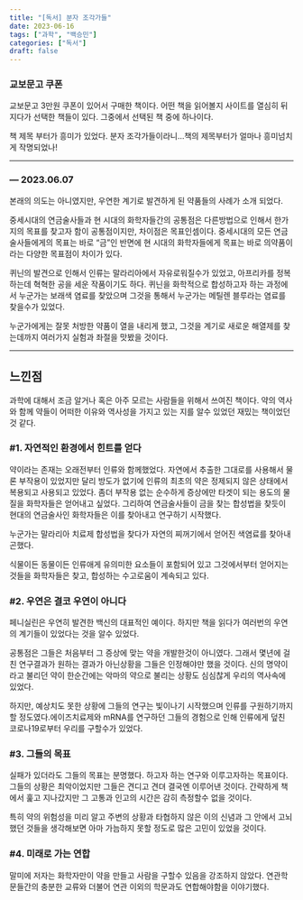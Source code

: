```yaml
---
title: "[독서] 분자 조각가들"
date: 2023-06-16
tags: ["과학", "백승민"]
categories: ["독서"]
draft: false
---
```

### 교보문고 쿠폰

교보문고 3만원 쿠폰이 있어서 구매한 책이다. 어떤 책을 읽어볼지 사이트를 열심히 뒤지다가 선택한 책들이 있다. 그중에서 선택된 책 중에 하나이다.

책 제목 부터가 흥미가 있었다. 분자 조각가들이라니…책의 제목부터가 얼마나 흥미넘치게 작명되었나!

---

### — 2023.06.07

본래의 의도는 아니였지만, 우연한 계기로 발견하게 된 약품들의 사례가 소개 되었다.

중세시대의 연금술사들과 현 시대의 화학자들간의 공통점은 다른방법으로 인해서 한가지의 목표를 찾고자 함이 공통점이지만, 차이점은 목표인셈이다. 중세시대의 모든 연금술사들에게의 목표는 바로 “금”인 반면에 현 시대의 화학자들에게 목표는 바로 의약품이라는 다양한 목표점이 차이가 있다.

퀴닌의 발견으로 인해서 인류는 말라리아에서 자유로워질수가 있었고, 아프리카를 정복하는데 혁혁한 공을 세운 작품이기도 하다. 퀴닌을 화학적으로 합성하고자 하는 과정에서 누군가는 보래색 염료를 찾았으며 그것을 통해서 누군가는 메틸렌 블루라는 염료를 찾을수가 있었다.

누군가에게는 잘못 처방한 약품이 열을 내리게 했고, 그것을 계기로 새로운 해열제를 찾는데까지 여러가지 실험과 좌절을 맛봤을 것이다.

---

## 느낀점

과학에 대해서 조금 알거나 혹은 아주 모르는 사람들을 위해서 쓰여진 책이다. 약의 역사와 함께 약들이 어떠한 이유와 역사성을 가지고 있는 지를 알수 있었던 재밌는 책이었던 것 같다.

### #1. 자연적인 환경에서 힌트를 얻다

약이라는 존재는 오래전부터 인류와 함께했었다. 자연에서 추출한 그대로를 사용해서 물론 부작용이 있었지만 달리 방도가 없기에 인류의 최초의 약은 정제되지 않은 상태에서 복용되고 사용되고 있었다. 좀더 부작용 없는 순수하게 증상에만 타겟이 되는 용도의 물질을 화학자들은 얻어내고 싶었다. 그리하여 연금술사들이 금을 찾는 합성법을 찾듯이 현대의 연금술사인 화학자들은 이를 찾아내고 연구하기 시작했다.

누군가는 말라리아 치료제 합성법을 찾다가 자연의 찌꺼기에서 얻어진 색염료를 찾아내곤했다.

식물이든 동물이든 인류애게 유의미한 요소들이 포함되어 있고 그것에서부터 얻어지는것들을 화학자들은 찾고, 합성하는 수고로움이 계속되고 있다.

### #2. 우연은 결코 우연이 아니다

페니실린은 우연히 발견한 백신의 대표적인 예이다. 하지만 책을 읽다가 여러번의 우연의 계기들이 있었다는 것을 알수 있었다.

공통점은 그들은 처음부터 그 증상에 맞는 약을 개발한것이 아니였다. 그래서 몇년에 걸친 연구결과가 원하는 결과가 아닌상황을 그들은 인정해야만 했을 것이다. 신의 명약이라고 불리던 약이 한순간에는 악마의 약으로 불리는 상황도 심심찮게 우리의 역사속에 있었다.

하지만, 예상치도 못한 상황에 그들의 연구는 빛이나기 시작했으며 인류를 구원하기까지 할 정도였다.에이즈치료제와 mRNA를 연구하던 그들의 경험으로 인해 인류에게 덮친 코로나19로부터 우리를 구할수가 있었다.

### #3. 그들의 목표

실패가 있더라도 그들의 목표는 분명했다. 하고자 하는 연구와 이루고자하는 목표이다. 그들의 상황은 최악이었지만 그들은 견디고 견뎌 결국엔 이루어낸 것이다. 간략하게 책에서 훑고 지나갔지만 그 고통과 인고의 시간은 감히 측정할수 없을 것이다.

특히 약의 위험성을 미리 알고 주변의 상황과 타협하지 않은 이의 신념과 그 안에서 고뇌했던 것들을 생각해보면 아마 가늠하지 못할 정도로 많은 고민이 있었을 것이다.

### #4. 미래로 가는 연합

말미에 저자는 화학자만이 약을 만들고 사람을 구할수 있음을 강조하지 않았다. 연관학문들간의 충분한 교류와 더불어 연관 이외의 학문과도 연합해야함을 이야기했다.
